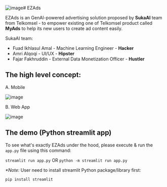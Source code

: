 ![image](https://github.com/user-attachments/assets/0ffff5b5-0b36-4ac7-bea7-4adddf688073)# EZAds

EZAds is an GenAI-powered advertising solution proposed by **SukaAI** team from Telkomsel - to empower existing one of Telkomsel product called **MyAds** to help its new users to create ad content easily.

SukaAI team:
- Fuad Ikhlasul Amal - Machine Learning Engineer - **Hacker**
- Amri Alqoqi - UI/UX - **Hipster**
- Fajar Fakhruddin - External Data Monetization Officer - **Hustler**

## The high level concept:

A. Mobile

![image](https://github.com/user-attachments/assets/218b2991-2a8b-4876-9f36-19f08cb61587)

B. Web App

![image](https://github.com/user-attachments/assets/46b8a001-2e09-427a-ad81-965e85b66569)

## The demo (Python streamlit app)

To see what's exactly EZAds under the hood, please execute & run the `app.py` file using this command:

`streamlit run app.py` OR `python -m streamlit run app.py`

_*Note:_ User need to install streamlit Python package/library first:

`pip install streamlit`
